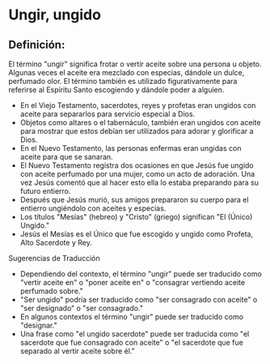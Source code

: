 # Ungir, ungido

## Definición: 

El término "ungir" significa frotar o vertir aceite sobre una persona u objeto. Algunas veces el aceite era mezclado con especias, dándole un dulce, perfumado olor. El término también es utilizado figurativamente para referirse al Espíritu Santo escogiendo y dándole poder a alguien.

* En el Viejo Testamento, sacerdotes, reyes y profetas eran ungidos con aceite para separarlos para servicio especial a Dios.
* Objetos como altares o el tabernáculo, también eran ungidos con aceite para mostrar que estos debían ser utilizados para adorar y glorificar a Dios.
* En el Nuevo Testamento, las personas enfermas eran ungidas con aceite para que se sanaran.
* El Nuevo Testamento registra dos ocasiones en que Jesús fue ungido con aceite perfumado por una mujer, como un acto de adoración. Una vez Jesús comentó que al hacer esto ella lo estaba preparando para su futuro entierro.
* Después que Jesús murió, sus amigos prepararon su cuerpo para el entierro ungiéndolo con aceites y especias.
* Los títulos "Mesías" (hebreo) y "Cristo" (griego) significan "El (Único) Ungido."
* Jesús el Mesías es el Único que fue escogido y ungido como Profeta, Alto Sacerdote y Rey.

Sugerencias de Traducción

* Dependiendo del contexto, el término "ungir" puede ser traducido como "vertir aceite en" o "poner aceite en" o "consagrar vertiendo aceite perfumado sobre."
* "Ser ungido" podría ser traducido como "ser consagrado con aceite" o "ser designado" o "ser consagrado."
* En algunos contextos el término "ungir" puede ser traducido como "designar."
* Una frase como "el ungido sacerdote" puede ser traducida como "el sacerdote que fue consagrado con aceite" o "el sacerdote que fue separado al vertir aceite sobre él."

